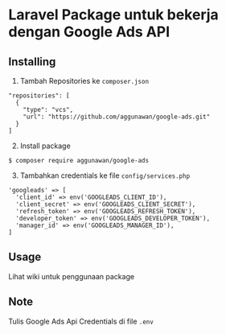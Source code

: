 # Laravel Package untuk bekerja dengan Google Ads API

## Installing

1. Tambah Repositories ke `composer.json`

```
"repositories": [
  {
    "type": "vcs",
    "url": "https://github.com/aggunawan/google-ads.git"
  }
]
```

2. Install package

````
$ composer require aggunawan/google-ads
````

3. Tambahkan credentials ke file `config/services.php`

```
'googleads' => [
  'client_id' => env('GOOGLEADS_CLIENT_ID'),
  'client_secret' => env('GOOGLEADS_CLIENT_SECRET'),
  'refresh_token' => env('GOOGLEADS_REFRESH_TOKEN'),
  'developer_token' => env('GOOGLEADS_DEVELOPER_TOKEN'),
  'manager_id' => env('GOOGLEADS_MANAGER_ID'),
]
```

## Usage
Lihat wiki untuk penggunaan package

## Note
Tulis Google Ads Api Credentials di file `.env`
